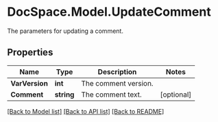 # DocSpace.Model.UpdateComment
The parameters for updating a comment.

## Properties

Name | Type | Description | Notes
------------ | ------------- | ------------- | -------------
**VarVersion** | **int** | The comment version. | 
**Comment** | **string** | The comment text. | [optional] 

[[Back to Model list]](../README.md#documentation-for-models) [[Back to API list]](../README.md#documentation-for-api-endpoints) [[Back to README]](../README.md)

